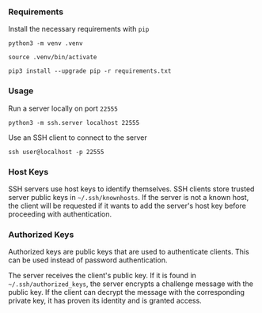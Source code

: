 
### Requirements

Install the necessary requirements with `pip`

`python3 -m venv .venv`

`source .venv/bin/activate`

`pip3 install --upgrade pip -r requirements.txt`

### Usage

Run a server locally on port `22555`

`python3 -m ssh.server localhost 22555`

Use an SSH client to connect to the server

`ssh user@localhost -p 22555`

### Host Keys

SSH servers use host keys to identify themselves. SSH clients store trusted server public keys in `~/.ssh/knownhosts`. If the server is not a known host, the client will be requested if it wants to add the server's host key before proceeding with authentication.

### Authorized Keys

Authorized keys are public keys that are used to authenticate clients. This can be used instead of password authentication. 

The server receives the client's public key. If it is found in `~/.ssh/authorized_keys`, the server encrypts a challenge message with the public key. If the client can decrypt the message with the corresponding private key, it has proven its identity and is granted access.
